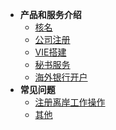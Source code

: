 - **产品和服务介绍**
  - [核名](/getstarted/concept)
  - [公司注册](/getstarted/concept)
  - [VIE搭建](/getstarted/concept)
  - [秘书服务](/getstarted/concept)
  - [海外银行开户](/getstarted/concept)
- **常见问题**
  - [注册离岸工作操作](/qa/register_company)
  - [其他](/qa/other)
